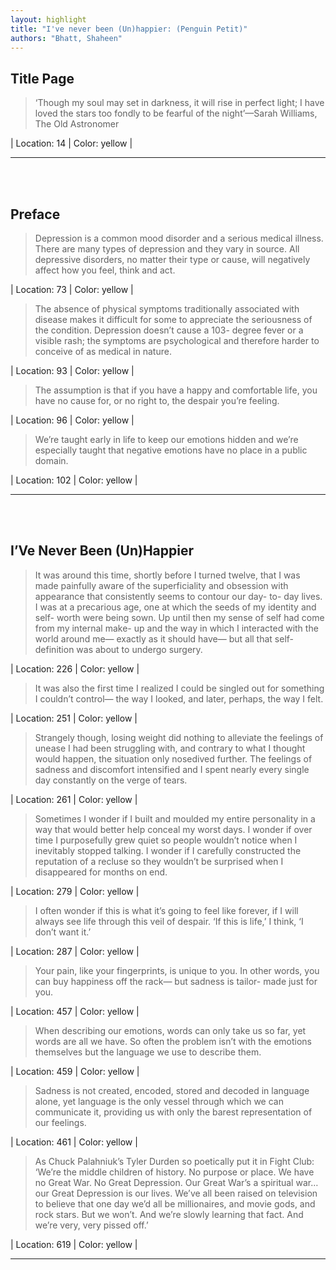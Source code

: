 ```yaml
---
layout: highlight
title: "I've never been (Un)happier: (Penguin Petit)"
authors: "Bhatt, Shaheen"
---
```



## Title Page

 > ‘Though my soul may set in darkness, it will rise in perfect light; I have loved the stars too fondly to be fearful of the night’—Sarah Williams, The Old Astronomer

| Location: 14 | 
 Color: yellow |
<br>

----------
<br><br>

## Preface

 > Depression is a common mood disorder and a serious medical illness. There are many types of depression and they vary in source. All depressive disorders, no matter their type or cause, will negatively affect how you feel, think and act.

| Location: 73 | 
 Color: yellow |
<br>

 > The absence of physical symptoms traditionally associated with disease makes it difficult for some to appreciate the seriousness of the condition. Depression doesn’t cause a 103- degree fever or a visible rash; the symptoms are psychological and therefore harder to conceive of as medical in nature.

| Location: 93 | 
 Color: yellow |
<br>

 > The assumption is that if you have a happy and comfortable life, you have no cause for, or no right to, the despair you’re feeling.

| Location: 96 | 
 Color: yellow |
<br>

 > We’re taught early in life to keep our emotions hidden and we’re especially taught that negative emotions have no place in a public domain.

| Location: 102 | 
 Color: yellow |
<br>

----------
<br><br>

## I’Ve Never Been (Un)Happier

 > It was around this time, shortly before I turned twelve, that I was made painfully aware of the superficiality and obsession with appearance that consistently seems to contour our day- to- day lives. I was at a precarious age, one at which the seeds of my identity and self- worth were being sown. Up until then my sense of self had come from my internal make- up and the way in which I interacted with the world around me— exactly as it should have— but all that self- definition was about to undergo surgery.

| Location: 226 | 
 Color: yellow |
<br>

 > It was also the first time I realized I could be singled out for something I couldn’t control— the way I looked, and later, perhaps, the way I felt.

| Location: 251 | 
 Color: yellow |
<br>

 > Strangely though, losing weight did nothing to alleviate the feelings of unease I had been struggling with, and contrary to what I thought would happen, the situation only nosedived further. The feelings of sadness and discomfort intensified and I spent nearly every single day constantly on the verge of tears.

| Location: 261 | 
 Color: yellow |
<br>

 > Sometimes I wonder if I built and moulded my entire personality in a way that would better help conceal my worst days. I wonder if over time I purposefully grew quiet so people wouldn’t notice when I inevitably stopped talking. I wonder if I carefully constructed the reputation of a recluse so they wouldn’t be surprised when I disappeared for months on end.

| Location: 279 | 
 Color: yellow |
<br>

 > I often wonder if this is what it’s going to feel like forever, if I will always see life through this veil of despair. ‘If this is life,’ I think, ‘I don’t want it.’

| Location: 287 | 
 Color: yellow |
<br>

 > Your pain, like your fingerprints, is unique to you. In other words, you can buy happiness off the rack— but sadness is tailor- made just for you.

| Location: 457 | 
 Color: yellow |
<br>

 > When describing our emotions, words can only take us so far, yet words are all we have. So often the problem isn’t with the emotions themselves but the language we use to describe them.

| Location: 459 | 
 Color: yellow |
<br>

 > Sadness is not created, encoded, stored and decoded in language alone, yet language is the only vessel through which we can communicate it, providing us with only the barest representation of our feelings.

| Location: 461 | 
 Color: yellow |
<br>

 > As Chuck Palahniuk’s Tyler Durden so poetically put it in Fight Club: ‘We’re the middle children of history. No purpose or place. We have no Great War. No Great Depression. Our Great War’s a spiritual war… our Great Depression is our lives. We’ve all been raised on television to believe that one day we’d all be millionaires, and movie gods, and rock stars. But we won’t. And we’re slowly learning that fact. And we’re very, very pissed off.’

| Location: 619 | 
 Color: yellow |
<br>

----------
<br><br>
